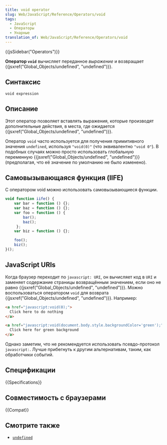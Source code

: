 ```yaml
---
title: void operator
slug: Web/JavaScript/Reference/Operators/void
tags:
  - JavaScript
  - Операторы
  - Унарные
translation_of: Web/JavaScript/Reference/Operators/void
---
```

{{jsSidebar("Operators")}}

**Оператор `void`** вычисляет переданное _выражение_ и возвращает {{jsxref("Global_Objects/undefined", "undefined")}}.

## Синтаксис

```
void expression
```

## Описание

Этот оператор позволяет вставлять выражения, которые производят дополнительные действия, в места, где ожидается {{jsxref("Global_Objects/undefined", "undefined")}}.

Оператор `void` часто используется для получения примитивного значения `undefined`, используя `"void(0)"` (что эквивалентно `"void 0"`). В подобных случаях можно просто использовать глобальную переменную {{jsxref("Global_Objects/undefined", "undefined")}} (предполагая, что её значение по умолчанию не было изменено).

## Самовызывающаяся функция (IIFE)

С оператором void можно использовать самовызывающиеся функции.

```js
void function iife() {
    var bar = function () {};
    var baz = function () {};
    var foo = function () {
        bar();
        baz();
     };
    var biz = function () {};

    foo();
    biz();
}();
```

## JavaScript URIs

Когда браузер переходит по `javascript: URI`, он вычисляет код в `URI` и заменяет содержание страницы возвращённым значением, если оно не равно {{jsxref("Global_Objects/undefined", "undefined")}}. Можно воспользоваться оператором `void` для возврата {{jsxref("Global_Objects/undefined", "undefined")}}. Например:

```html
<a href="javascript:void(0);">
  Click here to do nothing
</a>

<a href="javascript:void(document.body.style.backgroundColor='green');">
  Click here for green background
</a>
```

Однако заметим, что не рекомендуется использовать псевдо-протокол `javascript:`. Лучше прибегнуть к другим альтернативам, таким, как обработчики событий.

## Спецификации

{{Specifications}}

## Совместимость с браузерами

{{Compat}}

## Смотрите также

- [`undefined`](/ru/docs/Web/JavaScript/Reference/Global_Objects/undefined)
